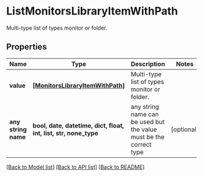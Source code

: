 # ListMonitorsLibraryItemWithPath

Multi-type list of types monitor or folder.

## Properties
Name | Type | Description | Notes
------------ | ------------- | ------------- | -------------
**value** | [**[MonitorsLibraryItemWithPath]**](MonitorsLibraryItemWithPath.md) | Multi-type list of types monitor or folder. | 
**any string name** | **bool, date, datetime, dict, float, int, list, str, none_type** | any string name can be used but the value must be the correct type | [optional]

[[Back to Model list]](../README.md#documentation-for-models) [[Back to API list]](../README.md#documentation-for-api-endpoints) [[Back to README]](../README.md)



